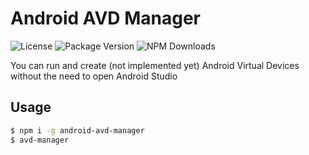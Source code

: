 # Android AVD Manager

![License](https://img.shields.io/npm/l/android-avd-manager.svg?style=flat)
![Package Version](https://img.shields.io/npm/v/android-avd-manager.svg?style=flat)
![NPM Downloads](https://img.shields.io/npm/dt/android-avd-manager.svg?style=flat)

You can run and create (not implemented yet) Android Virtual Devices without the need to open Android Studio

## Usage

```sh
$ npm i -g android-avd-manager
$ avd-manager
```
